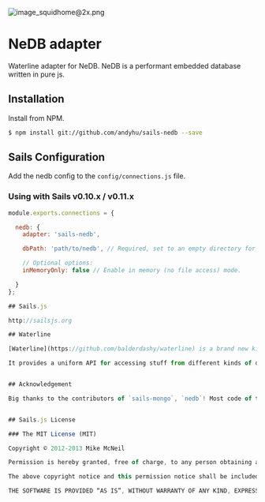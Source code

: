 ![image_squidhome@2x.png](http://i.imgur.com/RIvu9.png)

# NeDB adapter

Waterline adapter for NeDB. NeDB is a performant embedded database written in pure js.

## Installation

Install from NPM.

```bash
$ npm install git://github.com/andyhu/sails-nedb --save
```

## Sails Configuration

Add the nedb config to the `config/connections.js` file.

### Using with Sails v0.10.x / v0.11.x

```javascript
module.exports.connections = {

  nedb: {
    adapter: 'sails-nedb',

    dbPath: 'path/to/nedb', // Required, set to an empty directory for a new project

    // Optional options:
    inMemoryOnly: false // Enable in memory (no file access) mode.

  }
};

## Sails.js

http://sailsjs.org

## Waterline

[Waterline](https://github.com/balderdashy/waterline) is a brand new kind of storage and retrieval engine.

It provides a uniform API for accessing stuff from different kinds of databases, protocols, and 3rd party APIs. That means you write the same code to get users, whether they live in MySQL, LDAP, MongoDB, or Facebook.


## Acknowledgement

Big thanks to the contributors of `sails-mongo`, `nedb`! Most code of this project is from sails-mongo.


## Sails.js License

### The MIT License (MIT)

Copyright © 2012-2013 Mike McNeil

Permission is hereby granted, free of charge, to any person obtaining a copy of this software and associated documentation files (the “Software”), to deal in the Software without restriction, including without limitation the rights to use, copy, modify, merge, publish, distribute, sublicense, and/or sell copies of the Software, and to permit persons to whom the Software is furnished to do so, subject to the following conditions:

The above copyright notice and this permission notice shall be included in all copies or substantial portions of the Software.

THE SOFTWARE IS PROVIDED “AS IS”, WITHOUT WARRANTY OF ANY KIND, EXPRESS OR IMPLIED, INCLUDING BUT NOT LIMITED TO THE WARRANTIES OF MERCHANTABILITY, FITNESS FOR A PARTICULAR PURPOSE AND NONINFRINGEMENT. IN NO EVENT SHALL THE AUTHORS OR COPYRIGHT HOLDERS BE LIABLE FOR ANY CLAIM, DAMAGES OR OTHER LIABILITY, WHETHER IN AN ACTION OF CONTRACT, TORT OR OTHERWISE, ARISING FROM, OUT OF OR IN CONNECTION WITH THE SOFTWARE OR THE USE OR OTHER DEALINGS IN THE SOFTWARE.
